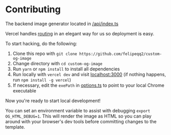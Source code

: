 # Contributing

The backend image generator located in [/api/index.ts](/api/index.ts)

Vercel handles [routing](/vercel.json) in an elegant way for us so deployment is easy.

To start hacking, do the following:

1. Clone this repo with `git clone https://github.com/felipeqq2/custom-og-image`
2. Change directory with `cd custom-og-image`
3. Run `yarn` or `npm install` to install all dependencies
4. Run locally with `vercel dev` and visit [localhost:3000](http://localhost:3000) (if nothing happens, run `npm install -g vercel`)
5. If necessary, edit the `exePath` in [options.ts](api/lib/options.ts) to point to your local Chrome executable

Now you're ready to start local development!

You can set an environment variable to assist with debugging `export OG_HTML_DEBUG=1`. This will render the image as HTML so you can play around with your browser's dev tools before committing changes to the template.
